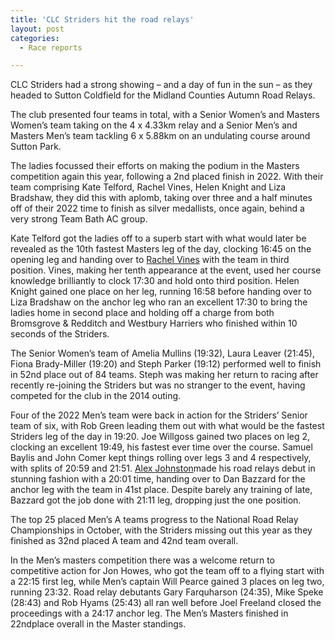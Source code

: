 ```yaml
---
title: 'CLC Striders hit the road relays'
layout: post
categories:
  - Race reports

---
```


CLC Striders had a strong showing – and a day of fun in the sun – as they headed to Sutton Coldfield for the Midland Counties Autumn Road Relays. 
 
The club presented four teams in total, with a Senior Women’s and Masters Women’s team taking on the 4 x 4.33km relay and a Senior Men’s and Masters Men’s team tackling 6 x 5.88km on an undulating course around Sutton Park.
 
The ladies focussed their efforts on making the podium in the Masters competition again this year, following a 2nd placed finish in 2022. With their team comprising Kate Telford, Rachel Vines, Helen Knight and Liza Bradshaw, they did this with aplomb, taking over three and a half minutes off of their 2022 time to finish as silver medallists, once again, behind a very strong Team Bath AC group. 
 
Kate Telford got the ladies off to a superb start with what would later be revealed as the 10th fastest Masters leg of the day, clocking 16:45 on the opening leg and handing over to [Rachel Vines](/images/2023/09/2023-09-27-Road-relays-RV.jpg "Rachel Vines") with the team in third position. Vines, making her tenth appearance at the event, used her course knowledge brilliantly to clock 17:30 and hold onto third position. Helen Knight gained one place on her leg, running 16:58 before handing over to Liza Bradshaw on the anchor leg who ran an excellent 17:30 to bring the ladies home in second place and holding off a charge from both Bromsgrove & Redditch and Westbury Harriers who finished within 10 seconds of the Striders. 
 
The Senior Women’s team of Amelia Mullins (19:32), Laura Leaver (21:45), Fiona Brady-Miller (19:20) and Steph Parker (19:12) performed well to finish in 52nd place out of 84 teams. Steph was making her return to racing after recently re-joining the Striders but was no stranger to the event, having competed for the club in the 2014 outing.
 
Four of the 2022 Men’s team were back in action for the Striders’ Senior team of six, with Rob Green leading them out with what would be the fastest Striders leg of the day in 19:20. Joe Willgoss gained two places on leg 2, clocking an excellent 19:49, his fastest ever time over the course. Samuel Baylis and John Comer kept things rolling over legs 3 and 4 respectively, with splits of 20:59 and 21:51. [Alex Johnston](/images/2023/09/2023-09-27-Road-relays-AJ.jpg "Alex Johnston")made his road relays debut in stunning fashion with a 20:01 time, handing over to Dan Bazzard for the anchor leg with the team in 41st place. Despite barely any training of late, Bazzard got the job done with 21:11 leg, dropping just the one position.
 
The top 25 placed Men’s A teams progress to the National Road Relay Championships in October, with the Striders missing out this year as they finished as 32nd placed A team and 42nd team overall.
 
In the Men’s masters competition there was a welcome return to competitive action for Jon Howes, who got the team off to a flying start with a 22:15 first leg, while Men’s captain Will Pearce gained 3 places on leg two, running 23:32. Road relay debutants Gary Farquharson (24:35), Mike Speke (28:43) and Rob Hyams (25:43) all ran well before Joel Freeland closed the proceedings with a 24:17 anchor leg. The Men’s Masters finished in 22ndplace overall in the Master standings.
